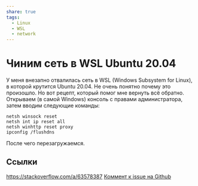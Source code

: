 ```yaml
---
share: true
tags:
  - Linux
  - WSL
  - network 
---
```

# Чиним сеть в WSL Ubuntu 20.04
У меня внезапно отвалилась сеть в WSL (Windows Subsystem for Linux), в которой крутится Ubuntu 20.04. Не очень понятно почему это произошло. Но вот рецепт, который помог мне вернуть всё обратно.
Открываем (в самой Windows) консоль с правами администратора, затем вводим следующие команды:
```
netsh winsock reset 
netsh int ip reset all
netsh winhttp reset proxy
ipconfig /flushdns
```
После чего перезагружаемся.

## Ссылки
https://stackoverflow.com/a/63578387
[Коммент к issue на Github](https://github.com/microsoft/WSL/issues/3438#issuecomment-410518578)
